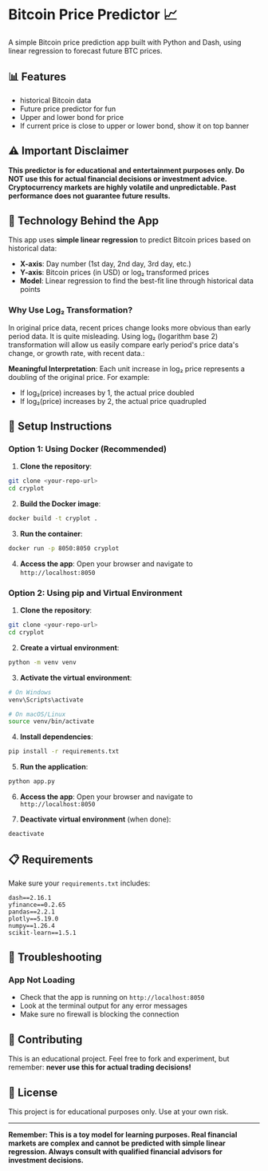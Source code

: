 # Bitcoin Price Predictor 📈

A simple Bitcoin price prediction app built with Python and Dash, using linear regression to forecast future BTC prices.

## 📊 Features

- historical Bitcoin data
- Future price predictor for fun
- Upper and lower bond for price
- If current price is close to upper or lower bond, show it on top banner

## ⚠️ Important Disclaimer

**This predictor is for educational and entertainment purposes only. Do NOT use this for actual financial decisions or investment advice. Cryptocurrency markets are highly volatile and unpredictable. Past performance does not guarantee future results.**

## 🔧 Technology Behind the App

This app uses **simple linear regression** to predict Bitcoin prices based on historical data:

- **X-axis**: Day number (1st day, 2nd day, 3rd day, etc.)
- **Y-axis**: Bitcoin prices (in USD) or log₂ transformed prices
- **Model**: Linear regression to find the best-fit line through historical data points

### Why Use Log₂ Transformation?

In original price data, recent prices change looks more obvious than early period data. It is quite misleading. Using log₂ (logarithm base 2) transformation will allow us easily compare early period's price data's change, or growth rate,  with recent data.:

 **Meaningful Interpretation**: Each unit increase in log₂ price represents a doubling of the original price. For example:
   - If log₂(price) increases by 1, the actual price doubled
   - If log₂(price) increases by 2, the actual price quadrupled

## 🚀 Setup Instructions

### Option 1: Using Docker (Recommended)

1. **Clone the repository**:
```bash
git clone <your-repo-url>
cd cryplot
```

2. **Build the Docker image**:
```bash
docker build -t cryplot .
```

3. **Run the container**:
```bash
docker run -p 8050:8050 cryplot
```

4. **Access the app**:
Open your browser and navigate to `http://localhost:8050`

### Option 2: Using pip and Virtual Environment

1. **Clone the repository**:
```bash
git clone <your-repo-url>
cd cryplot
```

2. **Create a virtual environment**:
```bash
python -m venv venv
```

3. **Activate the virtual environment**:
```bash
# On Windows
venv\Scripts\activate

# On macOS/Linux
source venv/bin/activate
```

4. **Install dependencies**:
```bash
pip install -r requirements.txt
```

5. **Run the application**:
```bash
python app.py
```

6. **Access the app**:
Open your browser and navigate to `http://localhost:8050`

7. **Deactivate virtual environment** (when done):
```bash
deactivate
```

## 📋 Requirements

Make sure your `requirements.txt` includes:
```
dash==2.16.1
yfinance==0.2.65
pandas==2.2.1
plotly==5.19.0
numpy==1.26.4
scikit-learn==1.5.1
```

## 🔧 Troubleshooting

### App Not Loading
- Check that the app is running on `http://localhost:8050`
- Look at the terminal output for any error messages
- Make sure no firewall is blocking the connection


## 🤝 Contributing

This is an educational project. Feel free to fork and experiment, but remember: **never use this for actual trading decisions!**

## 📄 License

This project is for educational purposes only. Use at your own risk.

---

**Remember: This is a toy model for learning purposes. Real financial markets are complex and cannot be predicted with simple linear regression. Always consult with qualified financial advisors for investment decisions.**